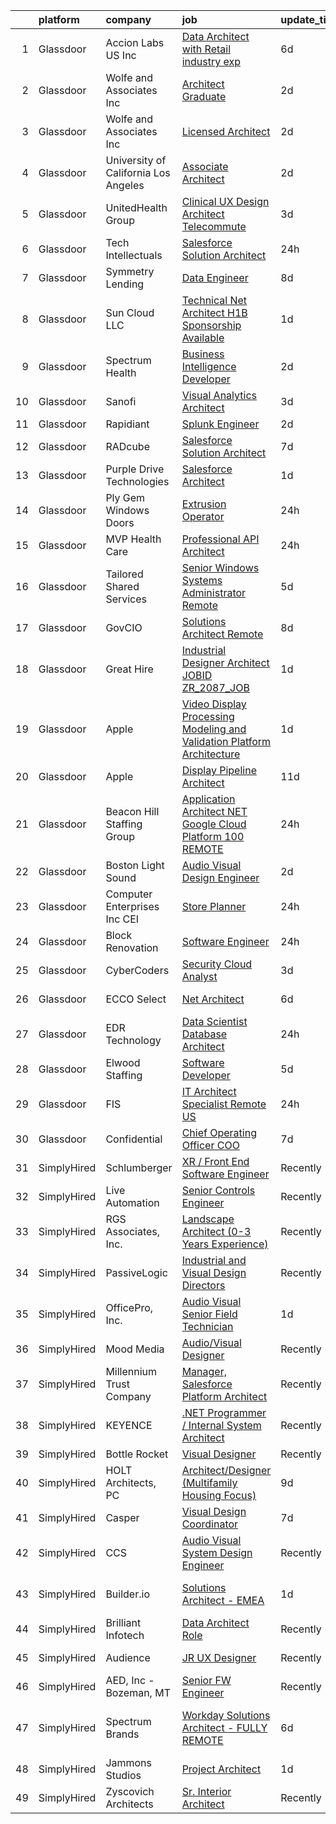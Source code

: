 

|    | platform    | company                              | job                                                                                                                                                                                                                                                                                                                                                                                                                                                                                                                                                                                                                                                                                                                                                                                                                                                                                                                                                                                                                                                                                                                                                                                                                                                                                                                                                                                                                                                                                                         | update_time   | location                       |
|---:|:------------|:-------------------------------------|:------------------------------------------------------------------------------------------------------------------------------------------------------------------------------------------------------------------------------------------------------------------------------------------------------------------------------------------------------------------------------------------------------------------------------------------------------------------------------------------------------------------------------------------------------------------------------------------------------------------------------------------------------------------------------------------------------------------------------------------------------------------------------------------------------------------------------------------------------------------------------------------------------------------------------------------------------------------------------------------------------------------------------------------------------------------------------------------------------------------------------------------------------------------------------------------------------------------------------------------------------------------------------------------------------------------------------------------------------------------------------------------------------------------------------------------------------------------------------------------------------------|:--------------|:-------------------------------|
|  1 | Glassdoor   | Accion Labs US  Inc                  | [Data Architect with Retail industry exp](https://www.glassdoor.com/partner/jobListing.htm?pos=112&ao=1110586&s=58&guid=00000183ac1e7d488d04e7bfdebff36f&src=GD_JOB_AD&t=SR&vt=w&ea=1&cs=1_33963826&cb=1665040023253&jobListingId=1008170938923&cpc=47CFDC01B3F81FAC&jrtk=3-0-1gem1svbkjm7q801-1gem1svc6khr2800-51a3dbd27c55ef68--6NYlbfkN0Cc1R1u-OrPaX81Cb5gnHaK6ZuWL-WibcIyLuaK92pCxw12R1XmAez6HB7_3knpzjqiM7OvojFSS4y7uafy5ofULRcLaVMoPnc-sHcwECIgDBkwRPHNV1ClYrE7T96EPKcT7-EvfzGP5QbjRinEErc5URt5NYOPZPD370nxHwX4o8EGpwUr6N0ijVLBHB2oxmhw4hdTWGB4JwNWGXbUSRhVKCHHXSYRiQ8f0vnCu1Ni07gY7pkFT0jQZhVykNLkDvBHdcoElSxbEDadJkn_Xq0l31C-BabLKolsO8etebjdqVddatmpsiTyc1dsoYsgFW1S-O5QA-yJO805IgWxLSZNTlgdgoKOpsxHxBTJFDIRLxrpn4mw8IcGAm0oXoisjigE0AhL5pT3GTZh2LgNzcwmYDTfyQ77BFX04XmuH0o7s-h_Pk7XeyJZ3M1bVihOPR8yXVPqcm_XDzOeWbHx6GDLnptOYt7l1FcjFNCi0kKFuiUk3RtOPVjRuaCQYia-_KwZpkJSZ9OJxo6yEU2Oz7s3)                                                                                                                                                                                                                                                                                                                                                                                                                                                                                                                                                                                                          | 6d            | Remote                         |
|  2 | Glassdoor   | Wolfe and Associates  Inc            | [Architect Graduate](https://www.glassdoor.com/partner/jobListing.htm?pos=103&ao=1110586&s=58&guid=00000183ac1e7d488d04e7bfdebff36f&src=GD_JOB_AD&t=SR&vt=w&ea=1&cs=1_3bbfbf47&cb=1665040023251&jobListingId=1008181641894&cpc=7C8D5D6438C602C2&jrtk=3-0-1gem1svbkjm7q801-1gem1svc6khr2800-946f4c4dcda2e668--6NYlbfkN0DSuD1-i6yOw0A_spq0-wUw3pG4wGEpwghfMfT3FNG6r9av4v2MNC0Ecwcxp_prGNIkzXB1ihxI9qi6tVSv_KokyGJQWDj5h1F8x4KhJYpMqjmFFulB_tbDr_25si7zJi7nTuiyPPqP0xAlquocXf65CwvBOARQRI14A0aL2gm_XPfbFXmZMe0PAbUEGtYTeVHIrQGIKACZItAWUw3noIBoTLAw79wz5PFwJwxoXZei4jylo7xLiRgVH1URn6zVLIUDS62UZogDyl5nZrAH-Lss2JrGkZXzz5CP76oOKugP2h4k0cT__l8AHGqPyg2LqilXe0fnzLn_SJ1LtEC8qD9qH1Vb5mYJLodq5_XuI0J-dj2D2l8KoI_8ZClBpatViXwGHJG2xTSgUfS9ObUevjmYmBYBwSNGso7o32Qs1nIRUS7QYO8lEfmqP_iGyh31LAFcxcC8WsbfC_uUtoNJA8x1UWwIARXFDCPQCIXsYK0j28y3NlvIKbUFJg_9z0r0465QSBljmzyQYzuf7VDov2IXJMuiJMlhqC-cMU4G1h0ORmRR61BURX4LB8gzh4ca1xKUAusQMAxVSA%3D%3D)                                                                                                                                                                                                                                                                                                                                                                                                                                                                                                                                                                   | 2d            | Fort Wayne, IN                 |
|  3 | Glassdoor   | Wolfe and Associates  Inc            | [Licensed Architect](https://www.glassdoor.com/partner/jobListing.htm?pos=106&ao=1110586&s=58&guid=00000183ac1e7d488d04e7bfdebff36f&src=GD_JOB_AD&t=SR&vt=w&ea=1&cs=1_c7933033&cb=1665040023252&jobListingId=1008181641840&cpc=3E225290CE1C2C09&jrtk=3-0-1gem1svbkjm7q801-1gem1svc6khr2800-0b71fb6086bc9f74--6NYlbfkN0DSuD1-i6yOw0A_spq0-wUw3pG4wGEpwghfMfT3FNG6r9av4v2MNC0Ecwcxp_prGNIkzXB1ihxI9kPfBezBfLbl6-2QfA6QRpB-msEs82HTYi1YGggap3vCen_CC_UU2DZhI4xgEPO8i1XLQv6K7FLSSvpUwkwuXbfzuhqMuBqe9cZS_UGNoGPcpbWxa0FEUhWeIrJbDNHLh95KWm_N0youEyRAm0KTh6tykMVdhVGykoYdiGScmsWF8d6bwptrwlijcPpYGdcAqDoVqbGg0ETZ807M_cwS1BI09YfIfGg67kogTyUOWAg5wGPtZ-j3713PFHdPZ2yl3ZXWZSigfA_5lK3Py46Hk1R0vr5zb1QPDEgYVVPDKTP8VNDtjBcWXkJZeXJlo5J9ULNDHT-Vmi0M7_wm-aGOt0bQtCHwLl3NPT06dUrabDspfscDuHI9W2HM_s1NPeOtqr4fNzUY1IzdVhlpTERDBAMeTFVPbwCREq1zgxq4LzvAM1fYaSf9jlIH02YoMpPl0q4JDGnFP9eucZUyab8kGeFeD6rTnmQcbG0zLDSYxJqIGzdABhHde5uVV9HBoYavNA%3D%3D)                                                                                                                                                                                                                                                                                                                                                                                                                                                                                                                                                                   | 2d            | Fort Wayne, IN                 |
|  4 | Glassdoor   | University of California Los Angeles | [Associate Architect](https://www.glassdoor.com/partner/jobListing.htm?pos=105&ao=1110586&s=58&guid=00000183ac1e7d488d04e7bfdebff36f&src=GD_JOB_AD&t=SR&vt=w&cs=1_cef7a987&cb=1665040023252&jobListingId=1008182175871&cpc=7095061949A44974&jrtk=3-0-1gem1svbkjm7q801-1gem1svc6khr2800-7a19758b3ac32b62--6NYlbfkN0BALBLdzgjUeKQc2odDpGjhKxicxwtCUeUvnRobc2wzOTE-EgxOf0oNiafTWomuiJc59Jl3zZVPKFtOLpKvDV8aFqa_HvJNatBtVizc1Sif4Xn3m0Fh90twO6SbcUq1zTFYrGl9SYLgJJfT6Vl4xuyodT6CbD9-PuVkAk5NA5ZBenc5DMu9l3xBcyVaOg6lwGvgjtybIkHm0YhLNd0JETBx9gtRIoxyYCLaGXiZcTRxMS_YMZuygUOScqSrDCoyZeqQf2RQ2_pbyanpk9amxMblqIbyB0Vl-xlH-lsRHR_KgmbKEl8I5KJcNSgTVq_aa3fURltO7q4_zsv2yyEmGgW-x-cNGQlG-Ked1cua7kHF_pQEaUjKLw8OpxaAUzJW61QcGNdTYdujPEaBclVhE8zON-GlO06QVqXqwEYmKSWtbc9fT9jCdyeU8KT34Q8Aj5qjeUe2pG4jTy9WjvSLmFIo)                                                                                                                                                                                                                                                                                                                                                                                                                                                                                                                                                                                                                                                                                                   | 2d            | Los Angeles, CA                |
|  5 | Glassdoor   | UnitedHealth Group                   | [Clinical UX Design Architect   Telecommute](https://www.glassdoor.com/partner/jobListing.htm?pos=121&ao=1110586&s=58&guid=00000183ac1e7d488d04e7bfdebff36f&src=GD_JOB_AD&t=SR&vt=w&cs=1_8145289c&cb=1665040023254&jobListingId=1008179764591&cpc=B076152010A3B66C&jrtk=3-0-1gem1svbkjm7q801-1gem1svc6khr2800-d12a8cca5658a2ea--6NYlbfkN0C8O9VKdOj_1Zh75e9_CvYhSsWVxS1Pvi5WUWhsf4w7FJvt2herunrAFBR2lpVAffDDesMcabJkehX1bFODeLJ_Q7TGVtP9vdjbHxbP2n5prLYpTaksSlHIGVbzl76C-foD5QKMe5wU8aPltsjfFcJzeaUYvauPsMu8v3WjZgXMvfkeEWA2okkdYoHbumWJKZzxX8B7yIyWlHMZg23O3oHXoQA6y5CUlloSGC1T-Pnqdw4DCJetaXP7-R242IjRGXP8tlnx3PBzGVG6BgX0d-ku0-EG9mhztMJs3IENs1CJDxN-7SgP588fBubI4ynh8Hu21JZLWBGwijd56YKBppajh0kp-jc8IaCv0Je2aQ6s-HrZD0cNCdMh7kxhOWjBt9ttEnSjvSFLiC8PS_Ijq_9fIjbsYxeMZZBCV-1ZtL6HoZ8R8geZ2yOYknDMT4Pomd0%3D)                                                                                                                                                                                                                                                                                                                                                                                                                                                                                                                                                                                                                                                                                              | 3d            | Raleigh, NC                    |
|  6 | Glassdoor   | Tech Intellectuals                   | [Salesforce Solution Architect](https://www.glassdoor.com/partner/jobListing.htm?pos=102&ao=1110586&s=58&guid=00000183ac1e7d488d04e7bfdebff36f&src=GD_JOB_AD&t=SR&vt=w&ea=1&cs=1_71233a8d&cb=1665040023251&jobListingId=1008187792823&cpc=D7FE8E303655E3F3&jrtk=3-0-1gem1svbkjm7q801-1gem1svc6khr2800-9668b8a609e6d9c6--6NYlbfkN0DzaDHVbxJ-LJZej0v9fk4K-FwNocoxjQ_zxp68kPBvcgCVjZTj18RgOJD_jMT5wQdDKA9MXDfKE3njxuRFLvhFZIfzjNLAGdP-CWwLAifQpN4xrYfixS83RkoYbhrxzvdvamYesYipO2oZALIYTmQo-QTkvBpaLNSLm-1vIrVhMMSc2IAktEn8_DLHzjFpf2hwe8_hYyR-SjevU1S0s9e_IVCOGufHURUuACl2lYk0oITyU-izg36pteriJ-fReg6AeCG5IGrxywsmhI_pZGoRWevou9IGBR3tR3SECEuIDXZj-ficBqwHjjlgOPauv2AxaEjnBjEFFWCapHkUSSnt3SLqFrcrOfYWzYM-GS8MfR7HwscBa5TXXf9_U2BLlkOlbc-49XAlV_CBHaEFHpRWS4Qwk-Ck0UhrtTrfo3C0vrBNehRpj4VEhYzRcdf6YyzD2TwUi33Q6T6gyZjJZ1OJeC5n-GxtZBmLcpPn9TIQEBYT9Ek6QcUXOLIQezB23O_piGQ4RmWscBm2bq-NZo0t)                                                                                                                                                                                                                                                                                                                                                                                                                                                                                                                                                                                                                    | 24h           | Remote                         |
|  7 | Glassdoor   | Symmetry Lending                     | [Data Engineer](https://www.glassdoor.com/partner/jobListing.htm?pos=113&ao=1110586&s=58&guid=00000183ac1e7d488d04e7bfdebff36f&src=GD_JOB_AD&t=SR&vt=w&ea=1&cs=1_4ae8ce81&cb=1665040023253&jobListingId=1008165831646&cpc=6193B0C32834B022&jrtk=3-0-1gem1svbkjm7q801-1gem1svc6khr2800-d13b27d459ffb3c7--6NYlbfkN0DRJ8V8AXC91yPaijTLDOFou7iel6S8rKGvP0R1IG6EBeusV1vHQ7vfsrQXSa-6OfDl73OLqfkQ_1Cjo9rLmwZ0H_3Kb1uqq2qsVQM2U_TBnZ8-eD_3wsxMEAHC5zA57zav5z-H3fhw4hbtKpplPy_urdHJrHetpI_LuLDJ_lNRa0XomFMXRd9oo_rDFpdaNBj9XeFvVoCVM2fZW6IoH2MlOfALiNzoTLEoiZGVEMj0HTxjwXaVwtGZanzHNg1Gc7ZuzhomA5lRmJ5elGXBLBpbZgEFyL5V9dsoBZ6T3pMXmWonfXqQUW-kNe8Pm3dA5U65yM20SBWKc6cJ_f4zzkuBXQZslukRxc8aApuN60kPey_iNYrcBKemHWcsFNOb-vBGhXnsTKVXxJlBkUCtTuM8NV_Y_C2dmOSG1oQ2xnRV-TME-f7XHoBAuajig3stg3cL14aidK9nxUa4ncWWHlfNO9EH0TAT8Itql9aBaAO-M6aIMG8stPNf0lU8kvPpA_47mWZrS-sk-Q%3D%3D)                                                                                                                                                                                                                                                                                                                                                                                                                                                                                                                                                                                                                                        | 8d            | Anaheim, CA                    |
|  8 | Glassdoor   | Sun Cloud LLC                        | [Technical  Net Architect   H1B Sponsorship Available](https://www.glassdoor.com/partner/jobListing.htm?pos=117&ao=1110586&s=58&guid=00000183ac1e7d488d04e7bfdebff36f&src=GD_JOB_AD&t=SR&vt=w&ea=1&cs=1_323cbb49&cb=1665040023253&jobListingId=1008184381027&cpc=654405A9B1E0A9F5&jrtk=3-0-1gem1svbkjm7q801-1gem1svc6khr2800-30b9b1446347bab8--6NYlbfkN0ACMGy7CD98w7ZdDPLswCK_ETwtbmBK9bTde4dlKLK0o6WW-LFsXDAfYhHxVB-FWyY-KwXGJ7o4ugJnlRzx3JhybgIcwz6Ykeq28_x2loASfa6KJPhX5oVX6Ai1tYGaF41dAGko4_zMwg0mY6uX5EDCSh6y4oARneKUViyI7JLlYxypC62Rqq0amTkvxnkwnrnH_59gXR0roS_6pVZYdXn6anmLE6i6DMPyB_pXr3qGWAXHkOVr27Es_fAdwmHjhS9Wu8sE5dnnXflQ0zQCX34PuxNPi7uf_fSt-4MjwU9Y46jkITCnMB3Ce7uSdQlbrUBQayjJzZpBzGR4sofo8PsPPo8NPq6MxWB9KYy7ZCrioyW85WMx6ZWFwRbPKKHLDpjgjmbDlwpAB94dSZp5jUtF-Jae-BA68ZigYc6vtkFy9EB4DWoxrOazArEw4oiz4nsHKD-f192Z_59S0-wQ2Oe-f8UHWBVi62jB7yIhkuf2LUu1OsfWsSHmf5fi_UV2CYWUw4oyu4tP9OS1dHpDTjMaiB1vJMGCXkJYQ5ssNqBHlf0aHiJhs5YG)                                                                                                                                                                                                                                                                                                                                                                                                                                                                                                                                                             | 1d            | Boston, MA                     |
|  9 | Glassdoor   | Spectrum Health                      | [Business Intelligence Developer](https://www.glassdoor.com/partner/jobListing.htm?pos=122&ao=1110586&s=58&guid=00000183ac1e7d488d04e7bfdebff36f&src=GD_JOB_AD&t=SR&vt=w&ea=1&cs=1_51f5ce26&cb=1665040023254&jobListingId=1008180873150&cpc=6FC5BA77C9A4CD78&jrtk=3-0-1gem1svbkjm7q801-1gem1svc6khr2800-7342dbf9ef47c0d9--6NYlbfkN0BDwRCy_MHiM9nmrrIZT9IA6vdVWbB6hsNpBKO-6gcG1RVrUeDC3I4Hs-gNBMbtblPuOCahECktUh_gBHyIpI_k59grNgWimS-r6GNPASAsOQYmhY2b4nim15Qt_oFWXyvGQ5mvA3rvjlJ6RQicVMe1Qi4m5ZSRM6cz8uQ1FlYfjHf6makKrc1JFT8oHYzaePDAsWMH4uG6a4NB0dQDnGmqOo6xHJr4SS4Mh_ncIMYFB2KIPx1EqlP8neZwy3y-rFEjl-N4M6UEgLcXHojAI3xokJ6hTXxUqPi-PDDbzVjB9HMx179Ax3rMg_R9K5VFaYf3TeRvbr-6U808H5_vMWZx9H-jA6uOoFHg4gQz22xTEz_852DRsYQQFTnb51G6ZfhofhZBGNC9UWWv2SGKLaF5LI6H-3GZPqsTl-UByFm30C76sJrfaqFJdQsvan7XR6nZ6q4GLQ3s7F-juyk4DXc4k7nvFxjeM2ohyMDLunWlz0OqD01yNleqNLljiV7v0tu1x_HrGD3OZsdqP6YqRePYpzkw6ks1bmU%3D)                                                                                                                                                                                                                                                                                                                                                                                                                                                                                                                                                                                                    | 2d            | Grand Rapids, MI               |
| 10 | Glassdoor   | Sanofi                               | [Visual Analytics Architect](https://www.glassdoor.com/partner/jobListing.htm?pos=109&ao=1110586&s=58&guid=00000183ac1e7d488d04e7bfdebff36f&src=GD_JOB_AD&t=SR&vt=w&cs=1_9f31f355&cb=1665040023252&jobListingId=1008179062079&cpc=FB7E4A1762AE5BEC&jrtk=3-0-1gem1svbkjm7q801-1gem1svc6khr2800-7d399c772b9d00fa--6NYlbfkN0C0xan_tKoKpHlPk2i4OCCo2ULsOmeqWWaTHcPP_CkOCc2oqmmfJ2KN2f_PyxN_4RyClOd8puNWTEs313W-cq_4bAOhBmsIkVCYCDKbvF8QjQ9Hn67n7MokfH741b_RaSpkBcVWzjv9mV6TMAC4BLt9clS3Crgh4iMNh34M-CkR4gnoDl9xhNwPzDMUGhw2gow8YrifQ0wWfBoCL16oFYjAzMewWOasK2vxs8ixI2DPH4AQ3FdlsMq5-oNK-LAjbKgPQ7WeA2sxKhTw2Sjoc3BECywZjZXayJtTReTbBreDt9j9LBNt7Wx3WkuOETCbrXES-J2n08jamRy4a3Bh5WRjkrS6noMreWdLq7nyqGMFE1DvXIj5yO-lGZv-NH95860pmzUM_qPQRDP3Tmu_6TNw2qC6zHXm7utHZSHTmRgCyAxEZ3VlTSjktFLYvIooG2g%3D)                                                                                                                                                                                                                                                                                                                                                                                                                                                                                                                                                                                                                                                                                                              | 3d            | Bridgewater, NJ                |
| 11 | Glassdoor   | Rapidiant                            | [Splunk Engineer](https://www.glassdoor.com/partner/jobListing.htm?pos=104&ao=1110586&s=58&guid=00000183ac1e7d488d04e7bfdebff36f&src=GD_JOB_AD&t=SR&vt=w&ea=1&cs=1_52f540ea&cb=1665040023252&jobListingId=1008181951524&cpc=77D8CEE05F182B4C&jrtk=3-0-1gem1svbkjm7q801-1gem1svc6khr2800-1c6660c08fc92c0a--6NYlbfkN0AtR68e5gWpPxoovZgA7Udo-dcymoK0NpHFMpIgh7LYz0oShS9xZElPwkNFoH8wFMeFvvaj2b0j-NtgKo4-Le9cNeuXsRUAKCfMPzjJvC8QRC-4fBk8qQCg4lQBEX6lRd02pX7tHKP3uOAciHRfTvX89i79YskL8Z2qFGocuU2vzQoeDMASo6nIbD7s57yIbcEA0PiYRonM-dX0h99YCR0WJl8bpmNEiy4EnQ_MgTkhZbxvMWpYUHit2bOP66-8_buXu_WRcJz5ooFur5tvgX5fwJxHPyTfzxmSuR16FuzlHz0E-5hH4jo52HV0xHvshMQ8Md1FwiA-BL-V4yZtHtzh-ITfLYIpf1mo-QXxgW2YvD1ppDOke2Nf-r9xsM4KpDceOqkuufhy1xUpsYuCGZ4ojbNv6cf2HP-oNWM8Qy14OEphSGacwY1T62n3NeAVVXQDg3dK-V7xDpD6EZXYULBTvhTL61LpHinAlnhTp_64JwKz9BpELQmsZVEKLy65LJykXwCO5FnlkQ%3D%3D)                                                                                                                                                                                                                                                                                                                                                                                                                                                                                                                                                                                                                                      | 2d            | Ashburn, VA                    |
| 12 | Glassdoor   | RADcube                              | [Salesforce Solution Architect](https://www.glassdoor.com/partner/jobListing.htm?pos=130&ao=1136043&s=58&guid=00000183ac1e7d488d04e7bfdebff36f&src=GD_JOB_AD&t=SR&vt=w&ea=1&cs=1_767273ba&cb=1665040023257&jobListingId=1008168007477&jrtk=3-0-1gem1svbkjm7q801-1gem1svc6khr2800-feaa0cf17ae19323-)                                                                                                                                                                                                                                                                                                                                                                                                                                                                                                                                                                                                                                                                                                                                                                                                                                                                                                                                                                                                                                                                                                                                                                                                         | 7d            | Remote                         |
| 13 | Glassdoor   | Purple Drive Technologies            | [Salesforce Architect](https://www.glassdoor.com/partner/jobListing.htm?pos=129&ao=1136043&s=58&guid=00000183ac1e7d488d04e7bfdebff36f&src=GD_JOB_AD&t=SR&vt=w&ea=1&cs=1_505ef32e&cb=1665040023255&jobListingId=1008184171861&jrtk=3-0-1gem1svbkjm7q801-1gem1svc6khr2800-542fe8230c2220dc-)                                                                                                                                                                                                                                                                                                                                                                                                                                                                                                                                                                                                                                                                                                                                                                                                                                                                                                                                                                                                                                                                                                                                                                                                                  | 1d            | Remote                         |
| 14 | Glassdoor   | Ply Gem Windows   Doors              | [Extrusion Operator](https://www.glassdoor.com/partner/jobListing.htm?pos=123&ao=1110586&s=58&guid=00000183ac1e7d488d04e7bfdebff36f&src=GD_JOB_AD&t=SR&vt=w&ea=1&cs=1_a9edaf7a&cb=1665040023254&jobListingId=1008186628718&cpc=9EDA28EADF1DF7F0&jrtk=3-0-1gem1svbkjm7q801-1gem1svc6khr2800-008393b4ee67ebb4--6NYlbfkN0CX3ZhctyR-iZpMFccC3CIbTSNKFgnVKsL4vivl3eyPktyFN2GMbWLO3NgMYr6kkbLaJuI2tKaxTrmLAnkxZvDB9nDNSQ4rTvnXPHtLdwckJ1FC9OdBtGC7qaCgkkoXF95j61Hlx88YJd4w4DU3kFM_UrZ_JQuY_UxPKrbUphJZlwahQ7lU3TqBjH3ljU-1_z_4xyQcfOXlsjP25K8Zo4t2p0_lu6JcOqQfVOC6fjoTKzBal8814RseIGft2z28b2dLIGAUZinrG9s3y1GgAoq93V5wrD3FhAMQOJq9CU8RNnwKLqLiFFyD86eGT7mGx-ilJ3p9T-_uX9mUfmNllKktDucn-Bbp6c59hlSQi2QQpzkKxwy-p2lorU36c4s45AG46Y4N2LJAJZEUy3E2L10j16LboDog3VfL8po3saewu-PwDG_-zfZaM88667tVbQoyGEr_JzL7SFDFf_CAwhxu0i1kWUEpKWq4hwdOv8Qt9oNtBMGsVtA8D5JT92Fd9au5VUO3_95eJdt2xl9NYJJdO91uAOkVsUg%3D)                                                                                                                                                                                                                                                                                                                                                                                                                                                                                                                                                                                                                 | 24h           | Auburn, WA                     |
| 15 | Glassdoor   | MVP Health Care                      | [Professional  API Architect](https://www.glassdoor.com/partner/jobListing.htm?pos=114&ao=1110586&s=58&guid=00000183ac1e7d488d04e7bfdebff36f&src=GD_JOB_AD&t=SR&vt=w&cs=1_cf5adf7e&cb=1665040023253&jobListingId=1008185313190&cpc=1FDE87803EF93CD3&jrtk=3-0-1gem1svbkjm7q801-1gem1svc6khr2800-797123a1240bc7e2--6NYlbfkN0AG0rhuLL3cCu-aCJvk-Al_nvgarBmBw6LBqSVT3WE0uLTiwjcHPzXxPkK4u9VGqKb50cI8uSYIFoQABcQ1_V9bEeLmyyaaMY63O8fp8e9hMnQJbLo-ifdZTaYGQXNkCKEoKRPJpV-Ul4cik03dgsYuDPxfYhhCdDGldXuMlIf-vKD_gt0PDfVufx-SDWfgaL1yIjoUy_LWzBTz6knonJ_3zaN67mthhaiiqgk88GKTMd3ot82yDtd_0yqpCvCwOVlnuPyitSLsM9h35k5Ko4Wp4w-jOKn8CCTqs3_6KSWOlvRS4-68dGN5WY1kYo-g-Mf78S1sddfOlAkkcn-411gMRbFnPxlJHTh3YQgUsfZl8-zaEt-fqe3FWxexMDEPmhIC3bl7WeP55KLH1G6WPN93zvJos8If22zQihITLOyX4XrThklXWMIJjJwgKP2BRMVGiasfQO5DeznINTMsZeLid3g3o-a2t_raOEjKssizmbjNkB_D61TFdhxHbnAUXs3KB6ToYq77sMuE7bR76QE9tWbw8BMfGGZqMC6pF3LtG_tEo2Uwui4P)                                                                                                                                                                                                                                                                                                                                                                                                                                                                                                                                                                                           | 24h           | Tarrytown, NY                  |
| 16 | Glassdoor   | Tailored Shared Services             | [Senior Windows Systems Administrator   Remote](https://www.glassdoor.com/partner/jobListing.htm?pos=120&ao=1110586&s=58&guid=00000183ac1e7d488d04e7bfdebff36f&src=GD_JOB_AD&t=SR&vt=w&ea=1&cs=1_14f22e58&cb=1665040023254&jobListingId=1008175212111&cpc=F41FEAB56D215062&jrtk=3-0-1gem1svbkjm7q801-1gem1svc6khr2800-e08765f324e19094--6NYlbfkN0DELCg_S3G9_8g6W6HoqrIAt3gCrlnXlT-cExOrTR-yNua8iQ_KJ2KpH_JqaXZKtgtA3GnX-DMMsdRC-rJUVXBTu1A8rKfV6eqw54s4k44u3inKa9OADMJI0xfEP7OWWT4eqbIZkpa-OWInpS0cFojqDkGfKf29jboYpRHL2hR1ZZ0nOuzto4MszI26lFqhi9cNUjjaScJl3a71AIcywtX6bOONCB8XaybYYxdFny4OidQ5BAq6agnlddSyb0mTT_vrP3_TcLaK1YmYY5W1HLKRM0ZsSqV7wErxy40i9lh0JKaoDmUBdOhEBOZKr0v3_pJbQEse0GiG9YswQwzI1JBSqpzeRaSqvYaiMs2Am_aY7yWiO1sgrXn25oCmBhiAbRQiQtfYn_ubMX9CplJks32XsNhHKbo0PswO804iHOiXR_NkcxovtnHQASmZtP01QN4ILniIWLQtbPIq5iYfvvhATkyBafpkCW-R1klOF3k_XMcbNjdCWfPSHleokpflVrM4Yh--ai4UyaPB6CEm8tfDSib1o6cAyfN5V30hecDJF-nFZZPasK9KwS6OQsK2U9k%3D)                                                                                                                                                                                                                                                                                                                                                                                                                                                                                                                                                      | 5d            | Remote                         |
| 17 | Glassdoor   | GovCIO                               | [Solutions Architect  Remote ](https://www.glassdoor.com/partner/jobListing.htm?pos=115&ao=1110586&s=58&guid=00000183ac1e7d488d04e7bfdebff36f&src=GD_JOB_AD&t=SR&vt=w&cs=1_c0549cfd&cb=1665040023253&jobListingId=1008165474058&cpc=0C139D4CAD5A6DB2&jrtk=3-0-1gem1svbkjm7q801-1gem1svc6khr2800-84743a5ae1a01305--6NYlbfkN0A1nvzNsvV4qyCy1GhW1Freg0uBINZ7OaZ-2zU4Ex1TXeDNc16O9qNSfBUntGpaGoOoc8KeGOnm-d9WjLZdD9EJ8-Y5iUIsnViHbpy8CQ-n6jxJV8P3b24eQBx5PHUqqGi8ssMKw8vgJCPZ-t_He7-FYXWzYDC7yoBVON9FxmMVwObIVeZBAmeokfqHgfP4o4r6RVyntaADx7-_iMb2OiFIGCpHcVWFmIvaGhUxqkt3Jur-sC_Ek3YvETEIqhnUsVjnn5eJtGDme9s__OBvs0kPxQEF4cDuHF7luSaeBsmrOe-U5Igqkpm3_9nAxtNPMWfOsq14DVK4R-UKX0iv5z_Ao9glHaK1q7YruJQbWG84ZgfMU_Bx7zu3mpUs6bR5tyJ6voeH9uhnCaJDEAt5m2JAYD3i3ibyTepUUvTo6gO0ENwPXdm5oMfVsyFttobmcxVuI1OAp29S4hwKgjkjF8HG9bXPI1md9uKgjo84jd-bDoJvlfEgqM-iACRJ_prvmDAK2To9WSOGRg%3D%3D)                                                                                                                                                                                                                                                                                                                                                                                                                                                                                                                                                                                                                              | 8d            | Fairfax, VA                    |
| 18 | Glassdoor   | Great Hire                           | [Industrial Designer Architect  JOBID  ZR_2087_JOB ](https://www.glassdoor.com/partner/jobListing.htm?pos=110&ao=1110586&s=58&guid=00000183ac1e7d488d04e7bfdebff36f&src=GD_JOB_AD&t=SR&vt=w&ea=1&cs=1_a9b16ade&cb=1665040023253&jobListingId=1008183387803&cpc=59DF70BB7E75A6DF&jrtk=3-0-1gem1svbkjm7q801-1gem1svc6khr2800-37e2d95c56b9c184--6NYlbfkN0Bt2hgDVSIa4CSYcLNTYbEN7-Z8YABd2ltvHvSzLBLyoR2Dk2SMsoDSTlaoyDQZ1FnoheWB04uj9DlzgcoqzSJYONXh_DELOQwvwxljLbe8yM_enCWgBo37gK_5z7H-qvYzAcbOKtSyGIdtEQjJRBc5imjwa8cDEd2Af-dqiqV74QE_IMBCNYE3vNLXSX6T1-t8mq1T5smsXnIaYZAX6qKTWCOniCQus3aCp2tu_n8_XrpPqvlxJ859jntq6X86hN1BVGo4OXBGB6UbC9yURr8ku3bVf4Zzg0Agg5GGW6KHPsrCJqSODuo8SHA918yIShUs-ueQ9AinpXCDoo3n0W_IfScGFD_6UTtenBuEMrL8UcBGuKCS-wOJmoZmXcpYKB4C7M6ED3y9zQAuOO4i9_JLTX1kwObs7UT750gLvCeUv5NRXb7DSFoh4pqHYwSwkjP9gKTMGENvlVRpYjC8xFWazYpnDsAnNtsgfLzwHzTqk_UU_A3_I8nWz5u4OusFy_BPO0TGG7MdQDJ-V-Pv8fGqZ3KlQPvqfMAQrzfXXpsnyf5XCrqgqEDx)                                                                                                                                                                                                                                                                                                                                                                                                                                                                                                                                                               | 1d            | Indiana                        |
| 19 | Glassdoor   | Apple                                | [Video Display Processing Modeling and Validation  Platform Architecture](https://www.glassdoor.com/partner/jobListing.htm?pos=118&ao=1110586&s=58&guid=00000183ac1e7d488d04e7bfdebff36f&src=GD_JOB_AD&t=SR&vt=w&cs=1_79fd8c68&cb=1665040023253&jobListingId=1008183749145&cpc=AC285F3A3ECA6BB0&jrtk=3-0-1gem1svbkjm7q801-1gem1svc6khr2800-b2e8afd3aa93c07d--6NYlbfkN0BvKrLyj5gPmtZO9T8euul8TCxuuKNOtzRJOomxnwSEodTz2Bc-sPZlO_uSwsktAejltf1NuVPAu1oBMvC-Qj7fjk1f6h3PR8upKstgLT2SeG4jxJa-GB1GGTWI9yTdmHkHJfAKkCzy2MSoKVQYihP9idrPJAQRdWMrZ-zynJiS_ixHbCYqHz8YZT8md9vYImSZEgYr16cWF8yBzwFf-Bu8sdgzLSNv-tz9VHZ8bX9QY6WFTydSkBvthkVngJ0eLYVKNCcvSjKhopL8Nl3Hr2WFC8Ur0IVuBu3vhMBAPnRJsR4c36u_FR1sey8RAazqMS_3NYMXuKe0fLJj8HZZ-KQ8xFZUDXinBOLi3dIrOsdyMhjj7tY9qlYq6St2X6TaAH0ui69QjXb6NzSo2GfeIlLFxx6HD5ZO2sHCT6ss7goWWYYqKyZQRxJ1ao79xLmZqPxDB0YcDUlTbk0JZ2-AkhCuA0ggc4zROlxSZmOLC3-XnEUUpdhnr0M1Qz4iAmWnbp5PAvfwo09uSXIcZ7TqAilBKkZ_-ocAvjL05if3rZ3MZb-a0Wi57-nkUI-wKST_r0lEBVxVhleBAIimFk2Zy1bJ7A0fIc_wVnJ0zxoup-TsTic-L4ofK2PbbudLPZVEL28taoCdCukgt7F2NjTSKSLPbOKe3yNsvU0wZCVdEXaMe-uos23jOB6RkQLneX7pF7SzZav9i6A84LFAoabgz2u8I2a-b8if7A29pLQiIK-Jj1VsHjT7ts3454-FKxv-boJZxUnEgY_HU9B60Y3fNw18rM099RahULvcQaZCkiNS5gPcb8a4bAEd0NxlyKXqxyghSzA1Q2vxPKQbTmCBaNGf5DA0U7ERw6AHwQ35-PHXCGEf6lq48hA1ERSS2rhlQ-jRtUDiEW_Iwoajl9U13WSK-AgJieTO-UxwiW20gutuXr_YtgpMsLXKJI-z5dbJVgwPXWOqu8A4OEwuJA4Wu0fP9HIzUGCmRM-i8HFU2RRfJTjG79dISJKa0UIqA3YcwkyXp7wdpJRVaw6ceVUEjtW9Uzysx_ZgwFfc-eN-OBS-PdmDdPemdQYYZMxV8ops1zw%3D) | 1d            | Cupertino, CA                  |
| 20 | Glassdoor   | Apple                                | [Display Pipeline Architect](https://www.glassdoor.com/partner/jobListing.htm?pos=116&ao=1110586&s=58&guid=00000183ac1e7d488d04e7bfdebff36f&src=GD_JOB_AD&t=SR&vt=w&cs=1_274105d9&cb=1665040023253&jobListingId=1008159703034&cpc=9908D8D4413DBB8A&jrtk=3-0-1gem1svbkjm7q801-1gem1svc6khr2800-7db6b49f193edbf8--6NYlbfkN0BvKrLyj5gPmtZO9T8euul8TCxuuKNOtzRJOomxnwSEodTz2Bc-sPZlO_uSwsktAeiScFj6Z5obS3sdYzczw0qyJPBa5Nl9FK3jY8Bj_4yavCnsBaGBMzIPLJnqFA2GExjwm67xTRHFVnWd0lXcFnJAtP1X_xsE6wcD9GIcAikRiKx5EWIvcMBO54kSk9UCJTpikURJvIsWwhG-bu_ba49dtp2DMM1HQw_WNIDdq7b9hg_t_Ll4L7u5QoR-xky6AWwaQ8xkGUuCD3s_7UpEm_NBrcjUCNgUpLS2JGRuZ_fDyqZ_TrUkAHizQOsc6Bcf006sBsbCj95zKwRBImgOJq2MgoNlJTp3XiihqsxC4pS3v5vZDMot3UyF-hsyWgflQLnJH-fxp8XqVr525Fd6LA0LaC6T5ACxPn3SGm5J2pp5zhG1w-MBYIGpzSRG0Z4n8pCo8lS9lVOa1J2eMbjvqkIyV7iHh1WT0c3NctZI7HjdZMva5LNhQ7O-NpbMKWrW0e2kkz_5ss5LGaWBHL8nU-rQi-ORVlXfr0PwoHe6tiQ9Ql9CgDA14r5sGhd-eVJpO8v7Pvf7OWDDZ48NUOI-MAsN21jg13PNRJdGCgV5ZV_IsF5cxTuhbJn5IQ0HJUBJVpIgunBNYoEtrqI95Fi5sNsy1YaqFlqKb_zpzRamLWhNj4T-BqPeSz3M2BoIqOFru8fOnmK2DmMpBj6UUNc00kkcLXP45Ty7RJB06DN6t4_a-w2xRiNkzWt7XNs-7abESm_U35PdD3S7CFgQjaVu6eUTOQG-YcovdxM3RhF2vqaD3v8nK8qlDXhKQqow6M-A55pnTK_gbDbp-PWEh5LpIqryM7Y9EaXm7Mg1UkzYshwPXt8EE3zSYkMBra9amn_u4ArFGeA61URY7HqbW3gpF655ZY8AvQYV4B3nUQv-DSSmEUyuWh_WQ40WVJCr0iSs-HXhHSbB8D8WENhLXtOtHJJDtz2iUiH2iumkMBVFrayDQfAfY2MPySRQWeaQPMQ39Mw%3D)                                                                                                              | 11d           | Cupertino, CA                  |
| 21 | Glassdoor   | Beacon Hill Staffing Group           | [Application Architect   NET  Google Cloud Platform  100  REMOTE](https://www.glassdoor.com/partner/jobListing.htm?pos=128&ao=1110586&s=58&guid=00000183ac1e7d488d04e7bfdebff36f&src=GD_JOB_AD&t=SR&vt=w&ea=1&cs=1_1685f68b&cb=1665040023255&jobListingId=1008186747471&cpc=3BA4CE39D5B5DEF5&jrtk=3-0-1gem1svbkjm7q801-1gem1svc6khr2800-ae7727f7b95d7f74--6NYlbfkN0AEoGMyuqqa4fuJ8ioA0yHILhRJp52EdX7fBgN-aGi6iAKD1sWYWMaQb-QjqzN7aaSmwVSPBj36zr-H2uZfouwqZChXrGQyKlEoqHaE0syuTJW0Wlv9OUJSws1UOpk-S5EdUdSEMI_qjiGwr8cIeWMEzt1iJEPTtYfbx5zN3pfRUfuwcRGrA5s4XozrsT2ZYC3KKXzaZzPj9WgvlSuUjEBRPdTyXC0aK_SkgjIksIfAuKCakVBrY17e5GHubL6YYelv1IJez7J4XVqB6dclSxZH1MWkruSQfeaL-0yDgAmZQGBIorNmy3OKwNIhNHcjjcR75D6XXFQG7K8Pn_emoq1h85kihSgcexgfYQ6CZxNePjn25wHP8pbVCv4ksxyeLtQO_mX29dm5gGKRCoHrR21hB3nlgNm6s5jZlBYD5vY7LsbJkXPpddzWQfs0Wydr8WIimQe0-_kwBv3oArkOljoY5QbCY5_G45_16A_h1GAp3BDOmrKkFAxRnboHMNr3nG1wGoNayXiXxS8EKk4FHfOpLNnWBUhwadECNfcwGTVm0A%3D%3D)                                                                                                                                                                                                                                                                                                                                                                                                                                                                                                                                                      | 24h           | Madison, WI                    |
| 22 | Glassdoor   | Boston Light   Sound                 | [Audio Visual Design Engineer](https://www.glassdoor.com/partner/jobListing.htm?pos=101&ao=1110586&s=58&guid=00000183ac1e7d488d04e7bfdebff36f&src=GD_JOB_AD&t=SR&vt=w&ea=1&cs=1_5d886219&cb=1665040023251&jobListingId=1008180988865&cpc=6A557DDB62DC100B&jrtk=3-0-1gem1svbkjm7q801-1gem1svc6khr2800-15ee994984a6cae8--6NYlbfkN0BKgzQyzTF1Q9mOsR1amaS-juVGLjHt5Cdom-gEF9y-xQXLGdfif3v_ZsQAKyJkaCnFwQYjxCDvaQSZRL9fa_se0GME94Re6UiFrtcYb-kxaem5vkW4HMESX25jJoyutJqL8ImJ7JgtKY6xKH_5hThNJOuDHXrYTknwf6d_CmDsONEF742r_dyteG-hXrpdikrHkUs6C861ZVcCwdZ3V-VO0aUzRhp2eeSTtcpy4jHL5LzijzRbGN69SWsUb0P9Jxn9CmMTLaaTWktpR6Oy1z8wrbSc1ep-WgwxCOFUBWzGn9A1k6IbKN_DALSy0BobcgfNqOrt7ZzxqQeiM8pzF-XFW9j9_OFOyFuI7EWdUyy2RuDVZzn4BuzkRqBg_ckOSRFrI7hFSm_Nu6vArPdAdLrVzEaCprFyNe-tM5h9ruNgdPIRB0pg6TvrLwuiZArf4LEfSs2BibRDzIgrG7KOmn8a0K2QHGA5dR32svp1VmMMMtcROQb7AiJB-jbOIzoENxsdr2dA6jCCRHW3gqNjAaw4)                                                                                                                                                                                                                                                                                                                                                                                                                                                                                                                                                                                                                     | 2d            | Brighton, MA                   |
| 23 | Glassdoor   | Computer Enterprises  Inc   CEI      | [Store Planner](https://www.glassdoor.com/partner/jobListing.htm?pos=125&ao=1110586&s=58&guid=00000183ac1e7d488d04e7bfdebff36f&src=GD_JOB_AD&t=SR&vt=w&ea=1&cs=1_1cdefac3&cb=1665040023255&jobListingId=1008185966822&cpc=B076152010A3B66C&jrtk=3-0-1gem1svbkjm7q801-1gem1svc6khr2800-27e6890fe0d65ee8--6NYlbfkN0AVVnl_N3xmP3MApcGA3sr6MLnz8P423WWILI1WvbjE8Ry71v-lom9NKs8rBQiPPSc79Lb7h7K8S8jHCc51HI6unuyTfi7tixkYWX00lijvMJdyxGkxsHFB-PdDJKFFotJgVEYtZV1Hl8ztKHp-X-gQcTneCRs1BQQ1ZSegQ0mLenDVNihviLDpBxHIjZLu97ZnX_vL_TDMZUhv12fkyY9ZL5TVtTj6vGaUQvpVZ3iHbZRzPq8sRcw8jDdvChDCuPe6cn_wAPlPA_AuNyusXYl_VWBaXX4oGCQQKlDOzprCfC83vNZ7BlQq2c8YSgPYzz0LLLkevUYBHzkQQA96OTOmFmGiot1qF56_M0uLB_WVyHMjMbCto_JOEzyfu5GjeJxDw-qG8MlyWOApi43-mR3StFw_3GHzRH3ZkDs6KzQTMrbg0eInU7tzNEjOpXFw2UHIOrEaHKJFLgsUST9uF3HoemZ-JnvXuUxNL61y335XUvGICBuGaj-kdW9AShrJKLBkiIjx6FIhgdQm3SlMZ2OB)                                                                                                                                                                                                                                                                                                                                                                                                                                                                                                                                                                                                                                    | 24h           | Remote                         |
| 24 | Glassdoor   | Block Renovation                     | [Software Engineer](https://www.glassdoor.com/partner/jobListing.htm?pos=124&ao=1110586&s=58&guid=00000183ac1e7d488d04e7bfdebff36f&src=GD_JOB_AD&t=SR&vt=w&cs=1_ea6a48e8&cb=1665040023254&jobListingId=1008186450075&cpc=5EFBB0462F9C6B7A&jrtk=3-0-1gem1svbkjm7q801-1gem1svc6khr2800-e380c9d989631495--6NYlbfkN0DG4ntHtB_rMsnfhgmnSvK2brktLme1L4SiDeJjQ-izrVOLqRJ5-yjE7k3D6lhaa89MxqgIxzQ34X2FAOJwsAW5N3WazWwlUbpbj84Pv2qtfNFFl9iL_EY2QV2Y7NLiBG-26tX-QRMltUBWdye16P-0K_LzPjoKTV17ZoJQkA7Ox5pIcHrXSdOIrunfWKWR_ETmrBdxKzUaWGAJ7rnjpk9X1cVJ1Ys_FYWY8HDOpx3fpPobOBGyy-uwQcaV6b7ZHdNS8Vv7bA4CMZgW2F192S-l77hNndptp-nJLwCypCczTxHbv3aX4SI9Xn8KBWvrkNI1NRybnAam4pzAyZJvujksAavM_TbnJ0CNOsJp31ULzHL7E3jy8heMgS9hLC0aoz0H3nobgK--LXxMRkKUyNatItVrJ7nNK9nmTxbc_2uiGDJZnt8sVWj0M5acH32B4OaPiNPtd0Zt0dNr9B0KdD5iizXBoXU69CIA0KbCwKNdK3fD1n6Z0hJD-SRU_E512mg4kMJZqTD8WUNrfZqZ8TOHlSzytTv0UsfgLKlwkHQFAD91wAXk4FNN_rw9Gr7gM7W2_IOZ9Ydehfl-Ll17iLZfZyGgmFCQuvVByw4l02tUKLfPD9o0BghI4EkpL_e8MXm1tqU4qwko1V_tEg86vLw0y3NvVN5wCfq5L8vsCnpir8P5SE_OCD7F2ircAsKyHfywvqwf2JCVHIf4xii7OONZZzAOSp2WvsUed9Mu1Ua3FCbPwxz8hB5AJV1CdU4tAyWjZ8coH2cXXsX4o9oShMkiwx31-redOrvXRgNY3BLXnIXLdwpJXeY4pnI9GgTEpWuL62OXQS_GibTEY3VEx47W7Jr8RdTuk-5u1Rc5532IhJp2yP0YHsd6CDWnaGRA9e90MFkEwGBCO6YkRSUld6a8PGiGaKQZY0barMQN8VQ3uLtHSCT5QUWveeVSah8Z8VZrcZzi2IuHCyACDe0jL8C5Y9hVz6OCxNIM3QEAQWvvdRTE-vUUSFvLR2wToQCZMgvEKbgern28KUGSOrNyMQz519FvcTRPWH-4PvSOJVk41kAq2E0ItUF1)                                                                     | 24h           | New York, NY                   |
| 25 | Glassdoor   | CyberCoders                          | [Security Cloud Analyst](https://www.glassdoor.com/partner/jobListing.htm?pos=127&ao=1110586&s=58&guid=00000183ac1e7d488d04e7bfdebff36f&src=GD_JOB_AD&t=SR&vt=w&ea=1&cs=1_3c2c9f07&cb=1665040023257&jobListingId=1008178365804&cpc=F41FEAB56D215062&jrtk=3-0-1gem1svbkjm7q801-1gem1svc6khr2800-0fbc4e98b21069a9--6NYlbfkN0CpFJQzrgRR8WqXWK1qKKEqALWJw739KlKqr2H-MSI4eoBlI4EFrmor2FYZMP3muM0rBKvv1LH3XkCkNnTYp9JHpfZ2xBAN3yDUu_WX6CRcsp7ZKc9tuh6dtV-6LT4_-aVQ4nXjaB8nWlfJa1mUOWr8s-SME4vrCaBKJBMm_kJAOIpHP4ziDdwbtU24WXf2-UPAqhNFCa_hNw-bTxzBS3NeJdLmCrcOL7CZSyvCFBtOLQoehvAa-j5MTgEn41sVS_asfCpzvKzImYVIzF2LRWqCPmHfp7NXr2iyXTtxHJ9iIhQad70mH-wT2kkwGmGQI_1XyRXfvMUogluasi09a22H9bih2pBRuW2Jen8UTlD4BWcuQ035z2ORn1kn2OZyGz9jEql2FezPW7RYPVHZluY0JNRu5zIF71rh8VWdnpQjV74ItGecTXZhUGW2cGuELaFS3GLQLdgnpM4D_wWdLFlaNkuD6iVCIpD_tzOKUAeg2lOG4510zuHFHeYC1oGejv44u7W6YXcgZj2pAuYnDOZLsEVLPkxv0_PZCUvBqnSbBHu0NF7TztLoFSbEEBt66vFvPq4dxWbXx2fM0LNaDBQdLH2FEBOzGwroLCCEn6rAuxWdHUygFApJA4Xf3xjV9nRKQ6ShJ404o0vO3Lh2Bkqfm0Q84qIbpSvxXFUhOrMxJjFBGVC1nUalU72lgY6L0R-ZA7OCI9s00-vp2pVtGNMJ18cEVZZR5CLXzASpc7R0V06RglaahlBEKkCTaXer5_N6FaM6VWq4Vquxk_q8WMqwryjFFgziNBvhfXjESz5b0m1OxUR3vzAt9D168IlSXPVLwdnhPbj2rx2pCn_tMJ8Dj585BxvIyjN32PjT609HlXxUkgPVCI0xG76kKcT_WuNeLjPvzbAV7aWvs6DBmUXZyeJcMey61eyTUWx6I6oM50_6YOVNHMpE3Lb7EEvHNNEvprgBiddY6-Axmvb1kJWZSF5QfQvupJe6MBkxsi9z1sEyyC5QO_hmjYMBBZU_DqX4fzrmyKTNzIfvua3An4dc9TmjHRkPcbM%3D)                                                                             | 3d            | New York, NY                   |
| 26 | Glassdoor   | ECCO Select                          | [Net Architect](https://www.glassdoor.com/partner/jobListing.htm?pos=126&ao=1110586&s=58&guid=00000183ac1e7d488d04e7bfdebff36f&src=GD_JOB_AD&t=SR&vt=w&ea=1&cs=1_316f8661&cb=1665040023255&jobListingId=1008171199667&cpc=B101C867B3EF2D75&jrtk=3-0-1gem1svbkjm7q801-1gem1svc6khr2800-57754e75e301b566--6NYlbfkN0Da5V9nsboTybUYa8urkKTkloGQXw-Iaka9hrrZS3yLdoeQqm0pNK5wXcQ4sHPLh-_kSi7CmqoyEbVbuOFyVyy8bKLRexekZKR8hvsOOd5cjM6X1mbJNJXWC951_dtOr4PNlaqI7OvG044J-Ypdd8mUMoTLIc1qDqfOaO3pTLrPXzFsCBpwfqOiDrY8vDepQYocAcFyAc1mn8jbZkYSzI454lMmp9mIDsMTV9a6vylcXgPG7dJVF6W1XjeiHL2xS8QbSyHlCX1HM2jLNzrpsmbBoHYoFyRSbycWH-Zv64sEpqp8wJpEvsB_JhYs2JP_zK5q1FpcTpSIRxeiM2MXlcwC50pu2xcAS58Fd2v16nApSgZzswA1JvIP8fa5Ebjm3AlFZXmmsku5zBQwO0AA9Ov1rpbalEQVMFoM4AlTswIHdmHj33qyP-X5w1Ld2nXrm-bkVgGs0bSar_sh1W8SsVRJMunpUYxwFZOX2aE532C-yv-Awa9t2BQDQExZIlr4zUNXmG71SLEn0w%3D%3D)                                                                                                                                                                                                                                                                                                                                                                                                                                                                                                                                                                                                                                        | 6d            | Kansas City, MO                |
| 27 | Glassdoor   | EDR Technology                       | [Data Scientist   Database Architect](https://www.glassdoor.com/partner/jobListing.htm?pos=107&ao=1110586&s=58&guid=00000183ac1e7d488d04e7bfdebff36f&src=GD_JOB_AD&t=SR&vt=w&ea=1&cs=1_8caa75d4&cb=1665040023252&jobListingId=1008186239219&cpc=56632219D727AB75&jrtk=3-0-1gem1svbkjm7q801-1gem1svc6khr2800-856c2952f6bfbeac--6NYlbfkN0DLWr0FuvwmpNY589ecXM0wpB-l41nBtAe9mv-PvJGiqYGZMsAuisIFaIjKqTh80hnKD-QDXuHxQrPVrn2f4oyLbl-H_qToA9dMCOggOGneg9i27MXUQQxAYpUfRrl1ZMSuSBK7sMsOMgiLeR2lRanGKjpAFtm6Ahj_lmey4WpAie3UC4wvWj9MmS2Qqx-UyUgJkhJx1A3s0L_6N22c1sqOrobLlPLZGsv-0A1S6AS8iKgTvzK1wZumfu2vTA4T8AxTkvi3_dW2_Y3MnI4huB4arXv7TK1dSNeNoG4o-gSe7ganTjnlyVnlsk_D-donqmrzZfwOZ66gGnDmgl8LZmDH1N12EV3GV2sovTCPedNb3IpJwTr9x-W3rqhPxxT5196Y99vp3HgvGQqLBCjNXBIWX_tPLVY-oGT80nwkhqX1P0ORdIa4SSUuOjE-BMCVrJ8ioZXTY52-3ZO1sT-_J1uZIlVJ5EHAHnHhECq-UEvHONPnn6hMX1B48l5BKdtbEEe1psNwNjEeJP60yeZyYg3n)                                                                                                                                                                                                                                                                                                                                                                                                                                                                                                                                                                                                              | 24h           | Ashburn, VA                    |
| 28 | Glassdoor   | Elwood Staffing                      | [Software Developer](https://www.glassdoor.com/partner/jobListing.htm?pos=119&ao=1110586&s=58&guid=00000183ac1e7d488d04e7bfdebff36f&src=GD_JOB_AD&t=SR&vt=w&ea=1&cs=1_c91cab5b&cb=1665040023254&jobListingId=1008175747281&cpc=8A48E7D5890B96AC&jrtk=3-0-1gem1svbkjm7q801-1gem1svc6khr2800-627f1fb388c397f1--6NYlbfkN0B9CCW_whsfuxkPnrGCWiwBkt4X97eCfQxgNKw8n15uONHPijFlT19TXFvcarqcijGFlyqF1ztAzC802N7dTWSjfGUIGAhBcQ56Vao1DOc7MZvwbIFfLPaSuoyezC7sjZ84kxxrQc2Tk4FzB6b6PICaxDz0hZZx1eVUwtJEk6N4mjkk7dTimWxGaJWAQYnxsLc1Amo5YJv_IU8AHFripzBY0mXswdiZBS9JdeLWY8xeEiKrWdmbYqG3z-cqDJ2ozUy0DnXVGxJ0eW1vjOvmpEUWTG3BYUeOG9UMl_Zlnn0go0F6M5sDzinKAFsYYOGp-t925XJ5_dwW2nxddvuOWzbokDbZDlZK5Mo9UiO9eYtB7mNNk63RS35nbinfiolqa8WGgkcpO8HTqwU1t9P-Mo7m9KWVhkNKBv2psD8IWVWFFgdeaDHOWPeEemJIMKFxyUT1NZkOfCcafxynQBV4Ft5zgqhABVYy4D079AZGGKEQJMHEzQIjiD3rnwlqqYi4uv4YO6DmTl6sZImuPzA2AG6B4IBCM_PRQjHYONfYsRldv0q3RFV1L2Xs6PJg6617m8DnMcYYyhcknw%3D%3D)                                                                                                                                                                                                                                                                                                                                                                                                                                                                                                                                                                   | 5d            | Columbus, IN                   |
| 29 | Glassdoor   | FIS                                  | [IT Architect Specialist    Remote   US ](https://www.glassdoor.com/partner/jobListing.htm?pos=111&ao=1110586&s=58&guid=00000183ac1e7d488d04e7bfdebff36f&src=GD_JOB_AD&t=SR&vt=w&cs=1_bc59aa69&cb=1665040023253&jobListingId=1008186672598&cpc=334ABAF5D42DC775&jrtk=3-0-1gem1svbkjm7q801-1gem1svc6khr2800-1446c862290af24f--6NYlbfkN0Cildmy3xp5DDe1hey2wetZ8Im9iLhFVTD2n6CnBp0IwGiqiTH4PVAarlDqqfwQUk6p1EADQFBNNub2LqNF1BAnMv64By9Hh9W6QgemPzUbkTRInZd-UDrA0cu6lReO_J63R3dbTN_MNRUHDjZh8GTdexSHSLleZN2g3uS0gIwvtaWI5q8SLOvOqJDiwcltGt9TLxwMbfUlRqUXbEOPwHQ3OL8svkNO7MIrBcyTcWFsBmL3yT-zftv5X6W7mlLzMOyxEyl7epHLZozJ93gQaafuQhaaYfYJHZgGTJdLW_o3bvV7eFgbamH6V-I8ohmv4JTt3NNGfU4wsMgZ_v_U-HmfmZ_xzPMLg3WMAnEDmgznJWmUB9YCobj-3cmvgDvXK_COWeKj05n15O7sjUK4NBcvy9PSkGFmrrBjC3Io9HuUzAgxjHW38oRv-kgh6mr11x0%3D)                                                                                                                                                                                                                                                                                                                                                                                                                                                                                                                                                                                                                                                                                                 | 24h           | Boston, MA                     |
| 30 | Glassdoor   | Confidential                         | [Chief Operating Officer  COO ](https://www.glassdoor.com/partner/jobListing.htm?pos=108&ao=1110586&s=58&guid=00000183ac1e7d488d04e7bfdebff36f&src=GD_JOB_AD&t=SR&vt=w&ea=1&cs=1_a20ec03e&cb=1665040023252&jobListingId=1008168261827&cpc=853DEF62E69EE75B&jrtk=3-0-1gem1svbkjm7q801-1gem1svc6khr2800-572713f36f3c4b5c--6NYlbfkN0D788tVLZnHYB2JKTLmCXo4PydfvtZKcdbYx6lxKaz3IrhQhSRY3fRDYjfo3ceyq5N3JDZ2TJd21enkbfwsXiI0zZcXDe7iFIGHfGYmiOYPebY_no-thCzncK0pxBzOaGuZB50Kp2k69C361qR_9pzAFLyPGflOhwY8QhGkZY5D9iFLnG8cSv9IOiA8mcdgzAhf_CjcrS5QcpiXlMCwyXkhqP8EFXRmNUUfO_NCfTVwCgbm0ggvWwGikZ4OCF9C7LEfCb40sexyu9GCYUcdQZqAdIr1Er_cXs6B0Il8cgXfgB-5qHE6oHq4SknRbVt93EWX4XaODNHk1tzdVGmlj19h6WH1OnxoIJuymLdhkrsA49p0_7sxTfeOnZ7aoQc5hk5Nus2oCISjPO-eJ0NRMX-sii49BFQL7ZGnpo1H2Fzm63ttbeNMLcRE2c2ZCJZe5aly890sHEjCT-tYr5kJd_EXfm0B_Qze0RcCC4OqYEGIL8ytfhdUNx-tAg5v9ExXEF5G0hesnEskqhNg4U3q785b)                                                                                                                                                                                                                                                                                                                                                                                                                                                                                                                                                                                                                    | 7d            | Naperville, IL                 |
| 31 | SimplyHired | Schlumberger                         | [XR / Front End Software Engineer](https://www.simplyhired.com/job/MFpHqPfYz7RTEiv1U611wB1tACKrL40fFKGeuoIBplYSrOCG7FXoIw?q=visual+architect)                                                                                                                                                                                                                                                                                                                                                                                                                                                                                                                                                                                                                                                                                                                                                                                                                                                                                                                                                                                                                                                                                                                                                                                                                                                                                                                                                               | Recently      | Menlo Park, CA                 |
| 32 | SimplyHired | Live Automation                      | [Senior Controls Engineer](https://www.simplyhired.com/job/RW14UB_EyNKnBbNLLS6sL8dYUfm0abMroNBUZBTObsw_iwMt8wEAiA?q=visual+architect)                                                                                                                                                                                                                                                                                                                                                                                                                                                                                                                                                                                                                                                                                                                                                                                                                                                                                                                                                                                                                                                                                                                                                                                                                                                                                                                                                                       | Recently      | Sterling, MA                   |
| 33 | SimplyHired | RGS Associates, Inc.                 | [Landscape Architect (0-3 Years Experience)](https://www.simplyhired.com/job/8YBvg5oV3sX90O0TUwE8I6aMIOrOX8fhw-3d8ke_uKTFMew5i4Yvtg?q=visual+architect)                                                                                                                                                                                                                                                                                                                                                                                                                                                                                                                                                                                                                                                                                                                                                                                                                                                                                                                                                                                                                                                                                                                                                                                                                                                                                                                                                     | Recently      | Lancaster, PA                  |
| 34 | SimplyHired | PassiveLogic                         | [Industrial and Visual Design Directors](https://www.simplyhired.com/job/2C2wJ4nnijMCOnKOgdvmBQOpuuJCWC-Ox5YNXl71V74kF5966zMCOQ?q=visual+architect)                                                                                                                                                                                                                                                                                                                                                                                                                                                                                                                                                                                                                                                                                                                                                                                                                                                                                                                                                                                                                                                                                                                                                                                                                                                                                                                                                         | Recently      | Salt Lake City, UT             |
| 35 | SimplyHired | OfficePro, Inc.                      | [Audio Visual Senior Field Technician](https://www.simplyhired.com/job/u7rcUfW_tZZHpGaAsa0tqUyZ2_H38NnOJr_GgNUyBZW9A3ST5ms3Iw?q=visual+architect)                                                                                                                                                                                                                                                                                                                                                                                                                                                                                                                                                                                                                                                                                                                                                                                                                                                                                                                                                                                                                                                                                                                                                                                                                                                                                                                                                           | 1d            | New York, NY                   |
| 36 | SimplyHired | Mood Media                           | [Audio/Visual Designer](https://www.simplyhired.com/job/T7P2tg5vr5wHeHOE1BkuWL6qQN3RFKqvNkr4uzrgbPKCo90IDtGf_w?q=visual+architect)                                                                                                                                                                                                                                                                                                                                                                                                                                                                                                                                                                                                                                                                                                                                                                                                                                                                                                                                                                                                                                                                                                                                                                                                                                                                                                                                                                          | Recently      | Fort Mill, SC                  |
| 37 | SimplyHired | Millennium Trust Company             | [Manager, Salesforce Platform Architect](https://www.simplyhired.com/job/muFam6rVYw4SbY4HC4xQWgQDICbSNDszIa2tb3MUo0PbwqbSk92MWw?q=visual+architect)                                                                                                                                                                                                                                                                                                                                                                                                                                                                                                                                                                                                                                                                                                                                                                                                                                                                                                                                                                                                                                                                                                                                                                                                                                                                                                                                                         | Recently      | Oak Brook, IL                  |
| 38 | SimplyHired | KEYENCE                              | [.NET Programmer / Internal System Architect](https://www.simplyhired.com/job/QlIPxUOvwNsMCe7M8KLfzKL4AYDXmlXrs4jnnJpSugZwgkM2yG40EA?q=visual+architect)                                                                                                                                                                                                                                                                                                                                                                                                                                                                                                                                                                                                                                                                                                                                                                                                                                                                                                                                                                                                                                                                                                                                                                                                                                                                                                                                                    | Recently      | Elmwood Park, NJ               |
| 39 | SimplyHired | Bottle Rocket                        | [Visual Designer](https://www.simplyhired.com/job/csoMlFcYnhrQZyw6zZKDCWm7BtRhdK4ROS3WIIKtanhI40hnW1H5kg?q=visual+architect)                                                                                                                                                                                                                                                                                                                                                                                                                                                                                                                                                                                                                                                                                                                                                                                                                                                                                                                                                                                                                                                                                                                                                                                                                                                                                                                                                                                | Recently      | Dallas, TX                     |
| 40 | SimplyHired | HOLT Architects, PC                  | [Architect/Designer (Multifamily Housing Focus)](https://www.simplyhired.com/job/wQKkW0Qbew3OfdRSjqQfVU6llPu6UlV1dZPKYqc-md3uCHwJnib76Q?q=visual+architect)                                                                                                                                                                                                                                                                                                                                                                                                                                                                                                                                                                                                                                                                                                                                                                                                                                                                                                                                                                                                                                                                                                                                                                                                                                                                                                                                                 | 9d            | Ithaca, NY                     |
| 41 | SimplyHired | Casper                               | [Visual Design Coordinator](https://www.simplyhired.com/job/3hSa-PTmD5-HZEkMR74qz-7Rbsqgc7QKM8sicMLi3l3oddeXTDxvdw?q=visual+architect)                                                                                                                                                                                                                                                                                                                                                                                                                                                                                                                                                                                                                                                                                                                                                                                                                                                                                                                                                                                                                                                                                                                                                                                                                                                                                                                                                                      | 7d            | New York, NY                   |
| 42 | SimplyHired | CCS                                  | [Audio Visual System Design Engineer](https://www.simplyhired.com/job/ary5z9j2es4oPMAOjusLJHyf7K-36e4_CuOld61njGzpItTv9_0cKA?q=visual+architect)                                                                                                                                                                                                                                                                                                                                                                                                                                                                                                                                                                                                                                                                                                                                                                                                                                                                                                                                                                                                                                                                                                                                                                                                                                                                                                                                                            | Recently      | Denver, CO                     |
| 43 | SimplyHired | Builder.io                           | [Solutions Architect - EMEA](https://www.simplyhired.com/job/i52a0ld0NXa359gFSAT-zT2JxmOX12anVpsYW8foAJMN1CJaIPGiUA?q=visual+architect)                                                                                                                                                                                                                                                                                                                                                                                                                                                                                                                                                                                                                                                                                                                                                                                                                                                                                                                                                                                                                                                                                                                                                                                                                                                                                                                                                                     | 1d            | San Francisco, CA              |
| 44 | SimplyHired | Brilliant Infotech                   | [Data Architect Role](https://www.simplyhired.com/job/HHKS7kn0xtfN1VesLYwlGsK3xbsc2yBgCU72bu-r2tfxe3NZ7WaNJA?q=visual+architect)                                                                                                                                                                                                                                                                                                                                                                                                                                                                                                                                                                                                                                                                                                                                                                                                                                                                                                                                                                                                                                                                                                                                                                                                                                                                                                                                                                            | Recently      | Remote                         |
| 45 | SimplyHired | Audience                             | [JR UX Designer](https://www.simplyhired.com/job/uSScsrcTnIA8lJjfMFqGCXHJp_ebSXt9bJqmJSpcDDD9m7-NKwOw-w?q=visual+architect)                                                                                                                                                                                                                                                                                                                                                                                                                                                                                                                                                                                                                                                                                                                                                                                                                                                                                                                                                                                                                                                                                                                                                                                                                                                                                                                                                                                 | Recently      | Salt Lake City, UT             |
| 46 | SimplyHired | AED, Inc - Bozeman, MT               | [Senior FW Engineer](https://www.simplyhired.com/job/zINmUZXgScoXXgS_gyiF3t60esMGL8VWIM8nJ8Kv2CvxPHXAK-fHew?q=visual+architect)                                                                                                                                                                                                                                                                                                                                                                                                                                                                                                                                                                                                                                                                                                                                                                                                                                                                                                                                                                                                                                                                                                                                                                                                                                                                                                                                                                             | Recently      | Bozeman, MT                    |
| 47 | SimplyHired | Spectrum Brands                      | [Workday Solutions Architect - FULLY REMOTE](https://www.simplyhired.com/job/IQ66_LUzcZwQaIEwago2czdGav0fwRFsSC3GBd45pWz6lgm3g_NUxA?q=visual+architect)                                                                                                                                                                                                                                                                                                                                                                                                                                                                                                                                                                                                                                                                                                                                                                                                                                                                                                                                                                                                                                                                                                                                                                                                                                                                                                                                                     | 6d            | San Francisco, CA +3 locations |
| 48 | SimplyHired | Jammons Studios                      | [Project Architect](https://www.simplyhired.com/job/C2zAblHsTpECuj0ALN6lh79OXnkrC4O3My0Dn6ZTESGxNQEdruvgHg?q=visual+architect)                                                                                                                                                                                                                                                                                                                                                                                                                                                                                                                                                                                                                                                                                                                                                                                                                                                                                                                                                                                                                                                                                                                                                                                                                                                                                                                                                                              | 1d            | Scottsdale, AZ                 |
| 49 | SimplyHired | Zyscovich Architects                 | [Sr. Interior Architect](https://www.simplyhired.com/job/W6DBMb1APQOvsp7ZbtrBjOJI8LSW0cB2O-9Fwoymvrv3rxt8FBYaAQ?q=visual+architect)                                                                                                                                                                                                                                                                                                                                                                                                                                                                                                                                                                                                                                                                                                                                                                                                                                                                                                                                                                                                                                                                                                                                                                                                                                                                                                                                                                         | Recently      | Miami, FL                      |